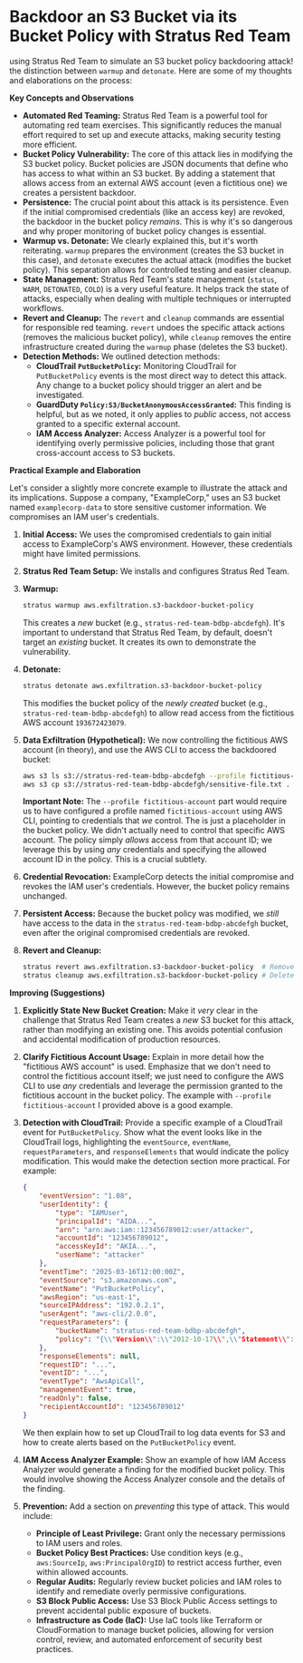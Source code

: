 # Backdoor an S3 Bucket via its Bucket Policy with Stratus Red Team

using Stratus Red Team to simulate an S3 bucket policy backdooring attack! the distinction between `warmup` and `detonate`. Here are some of my thoughts and elaborations on the process:

**Key Concepts and Observations**

*   **Automated Red Teaming:** Stratus Red Team is a powerful tool for automating red team exercises. This significantly reduces the manual effort required to set up and execute attacks, making security testing more efficient.
*   **Bucket Policy Vulnerability:** The core of this attack lies in modifying the S3 bucket policy. Bucket policies are JSON documents that define who has access to what within an S3 bucket. By adding a statement that allows access from an external AWS account (even a fictitious one) we creates a persistent backdoor.
*   **Persistence:** The crucial point about this attack is its persistence. Even if the initial compromised credentials (like an access key) are revoked, the backdoor in the bucket policy *remains*. This is why it's so dangerous and why proper monitoring of bucket policy changes is essential.
*   **Warmup vs. Detonate:**  We clearly explained this, but it's worth reiterating.  `warmup` prepares the environment (creates the S3 bucket in this case), and `detonate` executes the actual attack (modifies the bucket policy). This separation allows for controlled testing and easier cleanup.
*   **State Management:** Stratus Red Team's state management (`status`, `WARM`, `DETONATED`, `COLD`) is a very useful feature. It helps track the state of attacks, especially when dealing with multiple techniques or interrupted workflows.
*   **Revert and Cleanup:**  The `revert` and `cleanup` commands are essential for responsible red teaming. `revert` undoes the specific attack actions (removes the malicious bucket policy), while `cleanup` removes the entire infrastructure created during the `warmup` phase (deletes the S3 bucket).
*   **Detection Methods:** We outlined detection methods:
    *   **CloudTrail `PutBucketPolicy`:** Monitoring CloudTrail for `PutBucketPolicy` events is the most direct way to detect this attack. Any change to a bucket policy should trigger an alert and be investigated.
    *   **GuardDuty `Policy:S3/BucketAnonymousAccessGranted`:** This finding is helpful, but as we noted, it only applies to *public* access, not access granted to a specific external account.
    *   **IAM Access Analyzer:** Access Analyzer is a powerful tool for identifying overly permissive policies, including those that grant cross-account access to S3 buckets.

**Practical Example and Elaboration**

Let's consider a slightly more concrete example to illustrate the attack and its implications. Suppose a company, "ExampleCorp," uses an S3 bucket named `examplecorp-data` to store sensitive customer information. We compromises an IAM user's credentials.

1.  **Initial Access:** We uses the compromised credentials to gain initial access to ExampleCorp's AWS environment. However, these credentials might have limited permissions.

2.  **Stratus Red Team Setup:** We installs and configures Stratus Red Team.

3.  **Warmup:**
    ```zsh
    stratus warmup aws.exfiltration.s3-backdoor-bucket-policy
    ```
    This creates a *new* bucket (e.g., `stratus-red-team-bdbp-abcdefgh`).  It's important to understand that Stratus Red Team, by default, doesn't target an *existing* bucket. It creates its own to demonstrate the vulnerability.

4.  **Detonate:**
    ```zsh
    stratus detonate aws.exfiltration.s3-backdoor-bucket-policy
    ```
    This modifies the bucket policy of the *newly created* bucket (e.g., `stratus-red-team-bdbp-abcdefgh`) to allow read access from the fictitious AWS account `193672423079`.

5.  **Data Exfiltration (Hypothetical):**  We now controlling the fictitious AWS account (in theory), and use the AWS CLI to access the backdoored bucket:
    ```zsh
    aws s3 ls s3://stratus-red-team-bdbp-abcdefgh --profile fictitious-account
    aws s3 cp s3://stratus-red-team-bdbp-abcdefgh/sensitive-file.txt . --profile fictitious-account
    ```
    **Important Note:** The `--profile fictitious-account` part would require us to have configured a profile named `fictitious-account` using AWS CLI, pointing to credentials that *we* control. The <account ID> is just a placeholder in the bucket policy. We didn't actually need to control that specific AWS account.  The policy simply *allows* access from that account ID; we leverage this by using *any* credentials and specifying the allowed account ID in the policy. This is a crucial subtlety.

6.  **Credential Revocation:** ExampleCorp detects the initial compromise and revokes the IAM user's credentials. However, the bucket policy remains unchanged.

7.  **Persistent Access:** Because the bucket policy was modified, we *still* have access to the data in the `stratus-red-team-bdbp-abcdefgh` bucket, even after the original compromised credentials are revoked.

8.  **Revert and Cleanup:**
    ```zsh
    stratus revert aws.exfiltration.s3-backdoor-bucket-policy  # Removes the malicious policy
    stratus cleanup aws.exfiltration.s3-backdoor-bucket-policy # Deletes the bucket
    ```

**Improving (Suggestions)**

1.  **Explicitly State New Bucket Creation:** Make it *very* clear in the challenge that Stratus Red Team creates a *new* S3 bucket for this attack, rather than modifying an existing one. This avoids potential confusion and accidental modification of production resources.

2.  **Clarify Fictitious Account Usage:** Explain in more detail how the "fictitious AWS account" is used. Emphasize that we don't need to control the fictitious account itself; we just need to configure the AWS CLI to use *any* credentials and leverage the permission granted to the fictitious account in the bucket policy.  The example with `--profile fictitious-account` I provided above is a good example.

3.  **Detection with CloudTrail:** Provide a specific example of a CloudTrail event for `PutBucketPolicy`. Show what the event looks like in the CloudTrail logs, highlighting the `eventSource`, `eventName`, `requestParameters`, and `responseElements` that would indicate the policy modification. This would make the detection section more practical. For example:

    ```json
    {
        "eventVersion": "1.08",
        "userIdentity": {
            "type": "IAMUser",
            "principalId": "AIDA...",
            "arn": "arn:aws:iam::123456789012:user/attacker",
            "accountId": "123456789012",
            "accessKeyId": "AKIA...",
            "userName": "attacker"
        },
        "eventTime": "2025-03-16T12:00:00Z",
        "eventSource": "s3.amazonaws.com",
        "eventName": "PutBucketPolicy",
        "awsRegion": "us-east-1",
        "sourceIPAddress": "192.0.2.1",
        "userAgent": "aws-cli/2.0.0",
        "requestParameters": {
            "bucketName": "stratus-red-team-bdbp-abcdefgh",
            "policy": "{\\"Version\\":\\"2012-10-17\\",\\"Statement\\":[{\\"Effect\\":\\"Allow\\",\\"Principal\\":{\\"AWS\\":\\"arn:aws:iam::193672423079:root\\"},\\"Action\\":[\\"s3:GetObject\\",\\"s3:GetBucketLocation\\",\\"s3:ListBucket\\"],\\"Resource\\":[\\"arn:aws:s3:::stratus-red-team-bdbp-abcdefgh/*\\",\\"arn:aws:s3:::stratus-red-team-bdbp-abcdefgh\\"]}]}"
        },
        "responseElements": null,
        "requestID": "...",
        "eventID": "...",
        "eventType": "AwsApiCall",
        "managementEvent": true,
        "readOnly": false,
        "recipientAccountId": "123456789012"
    }
    ```

    We then explain how to set up CloudTrail to log data events for S3 and how to create alerts based on the `PutBucketPolicy` event.

4.  **IAM Access Analyzer Example:**  Show an example of how IAM Access Analyzer would generate a finding for the modified bucket policy. This would involve showing the Access Analyzer console and the details of the finding.

5.  **Prevention:** Add a section on *preventing* this type of attack. This would include:

    *   **Principle of Least Privilege:** Grant only the necessary permissions to IAM users and roles.
    *   **Bucket Policy Best Practices:**  Use condition keys (e.g., `aws:SourceIp`, `aws:PrincipalOrgID`) to restrict access further, even within allowed accounts.
    *   **Regular Audits:** Regularly review bucket policies and IAM roles to identify and remediate overly permissive configurations.
    *   **S3 Block Public Access:** Use S3 Block Public Access settings to prevent accidental public exposure of buckets.
    *   **Infrastructure as Code (IaC):** Use IaC tools like Terraform or CloudFormation to manage bucket policies, allowing for version control, review, and automated enforcement of security best practices.
